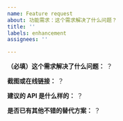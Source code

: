 ```yaml
---
name: Feature request
about: 功能需求：这个需求解决了什么问题？
title: ''
labels: enhancement
assignees: ''

---
```


**（必填）这个需求解决了什么问题：**
？

**截图或在线链接：**
？

**建议的 API 是什么样的：**
？

**是否已有其他不错的替代方案：**
？
